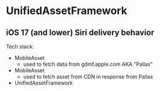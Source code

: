# UnifiedAssetFramework
## iOS 17 (and lower) Siri delivery behavior
Tech stack:
- MobileAsset
    - used to fetch data from gdmf.apple.com AKA "Pallas"
- MobileAsset
    - used to fetch asset from CDN in response from Pallas
- UnifiedAssetFramework
